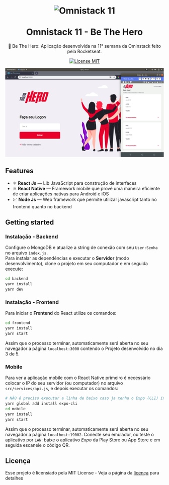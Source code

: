 <h1 align="center">
  <img src="https://i.imgur.com/O04nWsz.png" alt="Omnistack 11" width="700">
<br>
<br>
Omnistack 11 - Be The Hero
</h1>

<p align="center"> 🚀 Be The Hero: Aplicação desenvolvida na 11° semana da Ominstack feito pela Rocketseat.

<p align="center">
  <a href="https://opensource.org/licenses/MIT">
    <img src="https://img.shields.io/badge/License-MIT-blue.svg" alt="License MIT">
  </a>
</p>

<p>
  <a>
    <img src="./screenshots/bethehero.png" alt="SreenShot">
  </a>
</p>

## Features

- ⚛️ **React Js** — Lib JavaScript para construção de interfaces
- ⚛️ **React Native** — Framework mobile que provê uma maneira eficiente de criar aplicações nativas para Android e iOS
- 💹 **Node Js** — Web framework que permite utilizar javascript tanto no frontend quanto no backend

## Getting started

### Instalação - Backend
Configure o MongoDB e atualize a string de conexão com seu `User:Senha` no arquivo `index.js`.  
Para instalar as dependências e executar o **Servidor** (modo desenvolvimento), clone o projeto em seu computador e em seguida execute:
```bash
cd backend
yarn install
yarn dev
```

### Instalação - Frontend
Para iniciar o **Frontend** do React utilize os comandos:
```bash
cd frontend
yarn install
yarn start
```
Assim que o processo terminar, automaticamente será aberta no seu navegador a página `localhost:3000` contendo o Projeto desenvolvido no dia 3 de 5.  

### Mobile
Para ver a aplicação mobile com o React Native primeiro é necessário colocar o IP do seu servidor (ou computador) no arquivo `src/services/api.js`, e depois executar os comandos:
```bash
# NÃO é preciso executar a linha de baixo caso ja tenha o Expo (CLI) instalado
yarn global add install expo-cli
cd mobile
yarn install
yarn start
```
Assim que o processo terminar, automaticamente será aberta no seu navegador a página `localhost:19002`. Conecte seu emulador, ou teste o aplicativo por `LAN`: baixe o aplicativo *Expo* da Play Store ou App Store e em seguida escaneie o código QR.


## Licença

Esse projeto é licensiado pela MIT License - Veja a página da [licença](https://opensource.org/licenses/MIT) para detalhes
